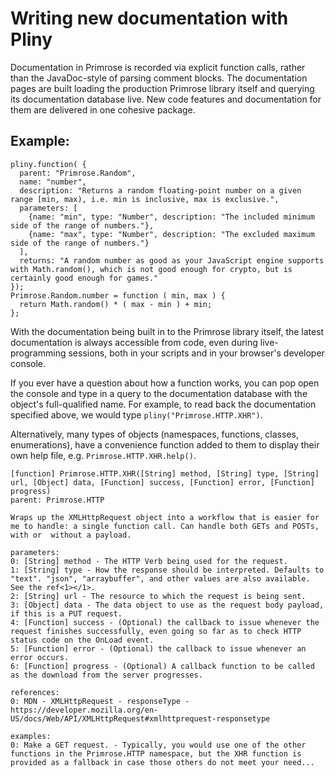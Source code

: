 # Writing new documentation with Pliny

Documentation in Primrose is recorded via explicit function calls, rather than the JavaDoc-style of parsing comment blocks. The documentation pages are built loading the production Primrose library itself and querying its documentation database live. New code features and documentation for them are delivered in one cohesive package.
  
## Example:

    pliny.function( {
      parent: "Primrose.Random",
      name: "number",
      description: "Returns a random floating-point number on a given range [min, max), i.e. min is inclusive, max is exclusive.",
      parameters: [
        {name: "min", type: "Number", description: "The included minimum side of the range of numbers."},
        {name: "max", type: "Number", description: "The excluded maximum side of the range of numbers."}
      ],
      returns: "A random number as good as your JavaScript engine supports with Math.random(), which is not good enough for crypto, but is certainly good enough for games."
    });
    Primrose.Random.number = function ( min, max ) {
      return Math.random() * ( max - min ) + min;
    };
  
With the documentation being built in to the Primrose library itself, the latest documentation is always accessible from code, even during live-programming sessions, both in your scripts and in your browser's developer console.

If you ever have a question about how a function works, you can pop open the console and type in a query to the documentation database with the object's full-qualified name. For example, to read back the documentation specified above, we would type `pliny("Primrose.HTTP.XHR")`.

Alternatively, many types of objects (namespaces, functions, classes, enumerations), have a convenience function added to them to display their own help file, e.g. `Primrose.HTTP.XHR.help()`.

    [function] Primrose.HTTP.XHR([String] method, [String] type, [String] url, [Object] data, [Function] success, [Function] error, [Function] progress)
    parent: Primrose.HTTP

    Wraps up the XMLHttpRequest object into a workflow that is easier for me to handle: a single function call. Can handle both GETs and POSTs, with or  without a payload.

    parameters:
    0: [String] method - The HTTP Verb being used for the request.
    1: [String] type - How the response should be interpreted. Defaults to "text". "json", "arraybuffer", and other values are also available. See the ref<1></1>.
    2: [String] url - The resource to which the request is being sent.
    3: [Object] data - The data object to use as the request body payload, if this is a PUT request.
    4: [Function] success - (Optional) the callback to issue whenever the request finishes successfully, even going so far as to check HTTP status code on the OnLoad event.
    5: [Function] error - (Optional) the callback to issue whenever an error occurs.
    6: [Function] progress - (Optional) A callback function to be called as the download from the server progresses.

    references:
    0: MDN - XMLHttpRequest - responseType - https://developer.mozilla.org/en-US/docs/Web/API/XMLHttpRequest#xmlhttprequest-responsetype

    examples:
    0: Make a GET request. - Typically, you would use one of the other functions in the Primrose.HTTP namespace, but the XHR function is provided as a fallback in case those others do not meet your need...